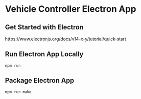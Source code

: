 # Vehicle Controller Electron App


## Get Started with Electron
https://www.electronjs.org/docs/v14-x-y/tutorial/quick-start

## Run Electron App Locally

```npm run```

## Package Electron App

```npm run make```

